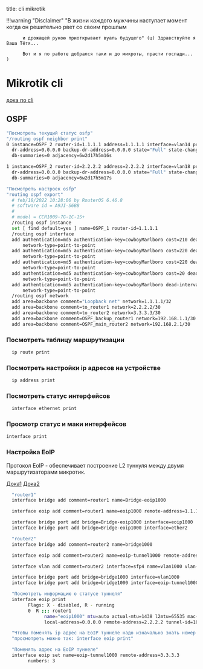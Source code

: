 title: cli mikrotik

!!!warning "Disclaimer"
          "В жизни каждого мужчины наступает момент когда он решительно рвет со своим прошлым
          
          и дрожащей рукою приоткрывает вуаль будущего" (ц) Здравствуйте я Ваша Тётя...
          
          Вот и я по работе добрался таки и до микроты, прасти госпади... )

# Mikrotik cli

[дока по cli](https://jcutrer.com/howto/networking/mikrotik/show-mac-address-table)

## OSPF

```bash
"Посмотреть текущий статус osfp"
"/routing ospf neighbor print"
0 instance=OSPF_2 router-id=1.1.1.1 address=1.1.1.1 interface=vlan14 priority=128 
  dr-address=0.0.0.0 backup-dr-address=0.0.0.0 state="Full" state-changes=4 ls-retransmits=0 ls-requests=0 
  db-summaries=0 adjacency=6w2d17h5m16s 

1 instance=OSPF_2 router-id=2.2.2.2 address=2.2.2.2 interface=vlan18 priority=128 
  dr-address=0.0.0.0 backup-dr-address=0.0.0.0 state="Full" state-changes=5 ls-retransmits=0 ls-requests=0 
  db-summaries=0 adjacency=6w2d17h5m17s 

"Посмотреть настроек osfp"
"routing ospf export"         
  # feb/18/2022 10:28:06 by RouterOS 6.46.8
  # software id = A9JI-S6BB
  #
  # model = CCR1009-7G-1C-1S+
  /routing ospf instance
  set [ find default=yes ] name=OSPF_1 router-id=1.1.1.1
  /routing ospf interface
  add authentication=md5 authentication-key=cowboyMarlboro cost=210 dead-interval=12s hello-interval=3s interface=Tu1 \
      network-type=point-to-point
  add authentication=md5 authentication-key=cowboyMarlboro cost=220 dead-interval=12s disabled=yes hello-interval=3s \
      network-type=point-to-point
  add authentication=md5 authentication-key=cowboyMarlboro cost=220 dead-interval=12s hello-interval=3s interface=Tu2 \
      network-type=point-to-point
  add authentication=md5 authentication-key=cowboyMarlboro cost=20 dead-interval=12s hello-interval=3s interface=vlan14 \
      network-type=point-to-point
  add authentication=md5 authentication-key=cowboyMarlboro dead-interval=12s hello-interval=3s interface=vlan18 \
      network-type=point-to-point
  /routing ospf network
  add area=backbone comment="Loopback net" network=1.1.1.1/32
  add area=backbone comment=to_router1 network=2.2.2.2/30
  add area=backbone comment=to_router2 network=3.3.3.3/30
  add area=backbone comment=OSPF_backup_router1 network=192.168.1.1/30
  add area=backbone comment=OSPF_main_router2 network=192.168.2.1/30
```

### Посмотреть таблицу маршрутизации 
```bash
  ip route print                    
```

### Посмотреть настройки ip адресов на устройстве
```bash
  ip address print        
```

### Посмотреть статус интерфейсов
```bash
  interface ethernet print 
```
### Просмотр статус и маки интерфейсов
```bash
interface print          
```

### Настройка EoIP
      
Протокол EoIP - обеспечивает построение L2 туннуля между двумя маршрутизаторами микротик.

[Дока1](https://wiki.mikrotik.com/wiki/Manual:Interface/EoIP)
[Дока2](https://asp24.ru/mikrotik/sozdanie-domashney-seti-na-baze-ustroystv-mikrotik-chast-5-sozdanie-eoip-tunnelya/)

```bash
  "router1"
  interface bridge add comment=router1 name=Bridge-eoip1000

  interface eoip add comment=router1 name=eoip1000 remote-address=1.1.1.1 tunnel-id=1000

  interface bridge port add bridge=Bridge-eoip1000 interface=eoip1000
  interface bridge port add bridge=Bridge-eoip1000 interface=ether2

  "router2"
  interface bridge add comment=router2 name=bridge1000

  interface eoip add comment=router2 name=eoip-tunnel1000 remote-address=2.2.2.2 tunnel-id=1000

  interface vlan add comment=router2 interface=sfp4 name=vlan1000 vlan-id=1000

  interface bridge port add bridge=bridge1000 interface=vlan1000
  interface bridge port add bridge=bridge1000 interface=eoip-tunnel1000

  "Посмотреть информацию о статусе туннеля"
  interface eoip print
        Flags: X - disabled, R - running 
        0  R ;;; router1
              name="eoip1000" mtu=auto actual-mtu=1438 l2mtu=65535 mac-address=FE:0C:DE:AD:BE:EF arp=enabled arp-timeout=auto loop-protect=default loop-protect-status=off loop-protect-send-interval=5s loop-protect-disable-time=5m 
              local-address=0.0.0.0 remote-address=2.2.2.2 tunnel-id=1000 keepalive=10s,10 dscp=inherit clamp-tcp-mss=yes dont-fragment=no allow-fast-path=yes 

  "Чтобы поменять ip адрес на EoIP туннеле надо изначально знать номер EoIP туннеля"
  "просмотреть можно так: interface eoip print"

  "Поменять адрес на EoIP туннеле"
  interface eoip set name=eoip-tunnel1000 remote-address=3.3.3.3
        numbers: 3
```

